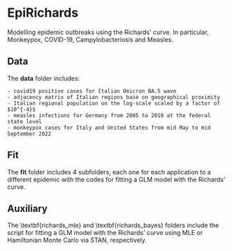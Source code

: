 # EpiRichards
Modelling epidemic outbreaks using the Richards' curve. In particular, Monkeypox, COVID-19, Campylobacteriosis and Measles. 

## Data
The $\textbf{data}$ folder includes:

    - covid19 positive cases for Italian Omicron BA.5 wave
    - adjacency matrix of Italian regions base on geographical proximity
    - Italian regional population on the log-scale scaled by a factor of $10^{-4}$
    - measles infections for Germany from 2005 to 2018 at the federal state level
    - monkeypox cases for Italy and United States from mid May to mid September 2022
    
## Fit
The $\textbf{fit}$ folder includes 4 subfolders, each one for each application to a different epidemic with the codes for fitting a GLM model with the Richards' curve.

## Auxiliary
The \textbf{richards$\_$mle} and \textbf{richards$\_$bayes} folders include the script for fitting a GLM model with the Richards' curve using MLE or Hamiltonian Monte Carlo via STAN, respectively.
